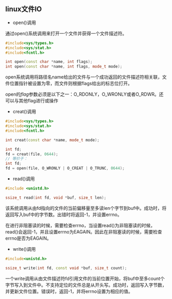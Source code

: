 ## linux文件IO

- open()调用

通过open()系统调用来打开一个文件并获得一个文件描述符。
```C++
#include<sys/types.h>
#include<sys/stat.h>
#include<fcntl.h>

int open(const char *name, int flags);
int open(const char *name, int flags, mode_t mode);
```

open系统调用将路径名name给出的文件与一个成功返回的文件描述符相关联，文件位置指针被设置为零，而文件则根据flags给出的标志位打开。

open的*flag*参数必须是以下之一：O_RDONLY，O_WRONLY或者O_RDWR。还可以与其他flag进行或操作

- creat()调用

```C++
#include<sys/types.h>
#include<sys/stat.h>
#include<fcntl.h>

int creat(const char *name, mode_t mode);

int fd;
fd = creat(file, 0644);
// 等价于：
int fd;
fd = open(file, O_WRONLY | O_CREAT | O_TRUNC, 0644);
```

- read()调用

```C++
#include <unistd.h>

ssize_t read(int fd, void *buf, size_t len);
```

该系统调用从由fd指向的文件的当前偏移量至多读len个字节到buf中。成功时，将返回写入buf中的字节数。出错时将返回-1，并设置errno。

在进行非阻塞读的时候，需要检查errno，当设置read()为非阻塞读的时候，read()会返回-1，并且设置errno为EAGAIN。因此在非阻塞读的时候，需要检查errno是否为EAGAIN。

- write()调用

```C++
#include<unistd.h>

ssize_t write(int fd, const void *buf, size_t count);
```

一个write调用从由文件描述符fd引用文件的当前位置开始，将buf中至多count个字节写入到文件中。不支持定位的文件总是从开头写。成功时，返回写入字节数，并更新文件位置。错误时，返回-1，并将errno设置为相应的值。